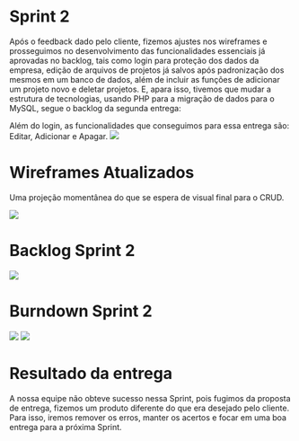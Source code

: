 # Sprint 2

Após o feedback dado pelo cliente, fizemos ajustes nos wireframes e prosseguimos no desenvolvimento das funcionalidades essenciais já aprovadas no backlog, tais como login para proteção dos dados da empresa, edição de arquivos de projetos já salvos após padronização dos mesmos em um banco de dados, além de incluir as funções de adicionar um projeto novo e deletar projetos. E, apara isso, tivemos que mudar a estrutura de tecnologias, usando PHP para a migração de dados para o MySQL, segue o backlog da segunda entrega:

Além do login, as funcionalidades que conseguimos para essa entrega são: Editar, Adicionar e Apagar.
![](https://github.com/cpusfatec/DashBoard-GSW/blob/main/SPRINT%202/Sprint2crud.gif)

# Wireframes Atualizados
Uma projeção momentânea do que se espera de visual final para o CRUD.

![](https://github.com/cpusfatec/DashBoard-GSW/blob/main/SPRINT%202/WIREFRAME%20GIF.gif)

# Backlog Sprint 2
![](https://github.com/cpusfatec/DashBoard-GSW/blob/main/SPRINT%202/Backlog%20Sprint%202.png)

# Burndown Sprint 2

![](https://github.com/cpusfatec/DashBoard-GSW/blob/main/SPRINT%202/burndown%20Sprint%202.png)
![](https://github.com/cpusfatec/DashBoard-GSW/blob/main/SPRINT%202/Velocidade%20por%20Sprint.png)

# Resultado da entrega 

A nossa equipe não obteve sucesso nessa Sprint, pois fugimos da proposta de entrega, fizemos um produto diferente do que era desejado pelo cliente. Para isso, iremos remover os erros, manter os acertos e focar em uma boa entrega para a próxima Sprint.
